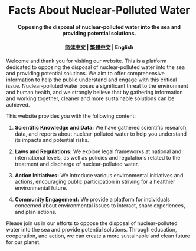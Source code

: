 <h1 align="center">
    Facts About Nuclear-Polluted Water
</h1>
<h4 align="center">
    Opposing the disposal of nuclear-polluted water into the sea and providing potential solutions.
</h4>
<h4 align="center">
    <a href="README.md">简体中文</a> |
    <a href="README_zh-Hant-CN.md"> 繁體中文</a> |
     English
</h4>

Welcome and thank you for visiting our website. This is a platform dedicated to opposing the disposal of nuclear-polluted water into the sea and providing potential solutions. We aim to offer comprehensive information to help the public understand and engage with this critical issue. Nuclear-polluted water poses a significant threat to the environment and human health, and we strongly believe that by gathering information and working together, cleaner and more sustainable solutions can be achieved.

This website provides you with the following content:

1. **Scientific Knowledge and Data:** We have gathered scientific research, data, and reports about nuclear-polluted water to help you understand its impacts and potential risks.

2. **Laws and Regulations:** We explore legal frameworks at national and international levels, as well as policies and regulations related to the treatment and discharge of nuclear-polluted water.

3. **Action Initiatives:** We introduce various environmental initiatives and actions, encouraging public participation in striving for a healthier environmental future.

4. **Community Engagement:** We provide a platform for individuals concerned about environmental issues to interact, share experiences, and plan actions.

Please join us in our efforts to oppose the disposal of nuclear-polluted water into the sea and provide potential solutions. Through education, cooperation, and action, we can create a more sustainable and clean future for our planet.

